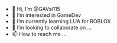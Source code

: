 - 👋 Hi, I’m @GAVsi115
- 👀 I’m interested in GameDev
- 🌱 I’m currently learning LUA for ROBLOX
- 💞️ I’m looking to collaborate on ...
- 📫 How to reach me ...

<!---
GAVsi115/GAVsi115 is a ✨ special ✨ repository because its `README.md` (this file) appears on your GitHub profile.
You can click the Preview link to take a look at your changes.
--->
